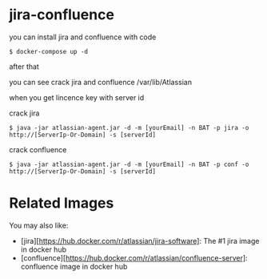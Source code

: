 # jira-confluence
you can install jira and confluence with code
~~~~
$ docker-compose up -d
~~~~

after that

you can see crack jira and confluence 
/var/lib/Atlassian


when you get lincence key with server id 

crack jira
~~~~
$ java -jar atlassian-agent.jar -d -m [yourEmail] -n BAT -p jira -o http://[ServerIp-Or-Domain] -s [serverId]
~~~~




crack confluence
~~~~
$ java -jar atlassian-agent.jar -d -m [yourEmail] -n BAT -p conf -o http://[ServerIp-Or-Domain] -s [serverId]
~~~~


# Related Images

You may also like:

* [jira][https://hub.docker.com/r/atlassian/jira-software]: The #1 jira image in docker hub
* [confluence][https://hub.docker.com/r/atlassian/confluence-server]: confluence image in docker hub
